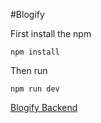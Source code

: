 #Blogify 

First install the npm 
```
npm install
```
Then run 
```
npm run dev
```
[Blogify Backend](https://github.com/21MoududAhammed/Blogify-Backend)
